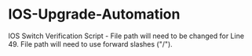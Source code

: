 # IOS-Upgrade-Automation

IOS Switch Verification Script - File path will need to be changed for Line 49. File path will need to use forward slashes ("/").
